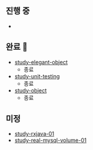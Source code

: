 ## 진행 중
- 

## 완료 👋

- [study-elegant-object](https://github.com/bithumb-study/study-elegant-object)
  - 종료 
- [study-unit-testing](https://github.com/bithumb-study/study-unit-testing)
  - 종료   
- [study-object](https://github.com/bithumb-study/study-object)
  - 종료

## 미정

- [study-rxjava-01](https://github.com/bithumb-study/study-rxjava-01)
- [study-real-mysql-volume-01](https://github.com/bithumb-study/study-real-mysql-volume-01)

<!--

**Here are some ideas to get you started:**

🙋‍♀️ A short introduction - what is your organization all about?
🌈 Contribution guidelines - how can the community get involved?
👩‍💻 Useful resources - where can the community find your docs? Is there anything else the community should know?
🍿 Fun facts - what does your team eat for breakfast?
🧙 Remember, you can do mighty things with the power of [Markdown](https://docs.github.com/github/writing-on-github/getting-started-with-writing-and-formatting-on-github/basic-writing-and-formatting-syntax)
-->
